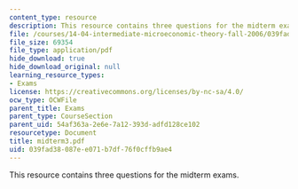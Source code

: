 ```yaml
---
content_type: resource
description: This resource contains three questions for the midterm exams.
file: /courses/14-04-intermediate-microeconomic-theory-fall-2006/039fad38087ee071b7df76f0cffb9ae4_midterm3.pdf
file_size: 69354
file_type: application/pdf
hide_download: true
hide_download_original: null
learning_resource_types:
- Exams
license: https://creativecommons.org/licenses/by-nc-sa/4.0/
ocw_type: OCWFile
parent_title: Exams
parent_type: CourseSection
parent_uid: 54af363a-2e6e-7a12-393d-adfd128ce102
resourcetype: Document
title: midterm3.pdf
uid: 039fad38-087e-e071-b7df-76f0cffb9ae4
---
```

This resource contains three questions for the midterm exams.